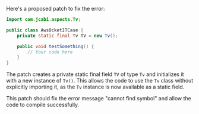Here's a proposed patch to fix the error:
```java
import com.jcabi.aspects.Tv;

public class AwsOcketITCase {
    private static final Tv TV = new Tv();

    public void testSomething() {
        // Your code here
    }
}
```
The patch creates a private static final field `TV` of type `Tv` and initializes it with a new instance of `Tv()`. This allows the code to use the `Tv` class without explicitly importing it, as the `Tv` instance is now available as a static field.

This patch should fix the error message "cannot find symbol" and allow the code to compile successfully.